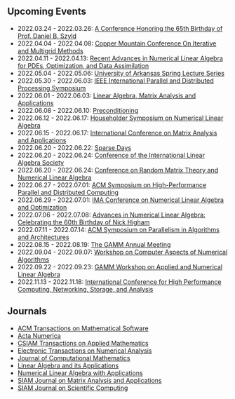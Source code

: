 ## Upcoming Events

* 2022.03.24 - 2022.03.26: [A Conference Honoring the 65th Birthday of Prof. Daniel B. Szyld](https://www.maths.tcd.ie/~ksoodha/szyld2022/)
* 2022.04.04 - 2022.04.08: [Copper Mountain Conference On Iterative and Multigrid Methods](https://grandmaster.colorado.edu/copper/)
* 2022.04.11 - 2022.04.13: [Recent Advances in Numerical Linear Algebra for PDEs, Optimization, and Data Assimilation](https://www.icms.org.uk/workshops/2022/recent-advances-numerical-linear-algebra-pdes-optimization-and-data-assimilation)
* 2022.05.04 - 2022.05.06: [University of Arkansas Spring Lecture Series](https://fulbright.uark.edu/departments/math/research/spring-lecture-series)
* 2022.05.30 - 2022.06.03: [IEEE International Parallel and Distributed Processing Symposium](https://www.ipdps.org)
* 2022.06.01 - 2022.06.03: [Linear Algebra, Matrix Analysis and Applications](https://congresosalcala.fgua.es/alama2022/)
* 2022.06.08 - 2022.06.10: [Preconditioning](https://www.chemnitz-am.de/precond2022/)
* 2022.06.12 - 2022.06.17: [Householder Symposium on Numerical Linear Algebra](https://users.ba.cnr.it//iac/irmanm21/HHXXI/index.html)
* 2022.06.15 - 2022.06.17: [International Conference on Matrix Analysis and Applications](https://sites.google.com/view/icmaa-2022)
* 2022.06.20 - 2022.06.22: [Sparse Days](https://sparsedays.cerfacs.fr)
* 2022.06.20 - 2022.06.24: [Conference of the International Linear Algebra Society](http://ilas2020.ie)
* 2022.06.20 - 2022.06.24: [Conference on Random Matrix Theory and Numerical Linear Algebra](http://faculty.washington.edu/trogdon/RMT+NLA/index.html)
* 2022.06.27 - 2022.07.01: [ACM Symposium on High-Performance Parallel and Distributed Computing](http://www.hpdc.org)
* 2022.06.29 - 2022.07.01: [IMA Conference on Numerical Linear Algebra and Optimization](https://ima.org.uk/12530/7th-ima-conference-on-numerical-linear-algebra-and-optimization/)
* 2022.07.06 - 2022.07.08: [Advances in Numerical Linear Algebra: Celebrating the 60th Birthday of Nick Higham](https://nla-group.org/njh60/)
* 2022.07.11 - 2022.07.14: [ACM Symposium on Parallelism in Algorithms and Architectures](https://spaa.acm.org)
* 2022.08.15 - 2022.08.19: [The GAMM Annual Meeting](https://jahrestagung.gamm-ev.de)
* 2022.09.04 - 2022.09.07: [Workshop on Computer Aspects of Numerical Algorithms](https://fedcsis.org/2022/cana)
* 2022.09.22 - 2022.09.23: [GAMM Workshop on Applied and Numerical Linear Algebra](https://sites.google.com/view/gammanla2022/)
* 2022.11.13 - 2022.11.18: [International Conference for High Performance Computing, Networking, Storage, and Analysis](https://sc22.supercomputing.org)

## Journals

* [ACM Transactions on Mathematical Software](https://dl.acm.org/toc/toms/current)
* [Acta Numerica](https://www.cambridge.org/core/journals/acta-numerica)
* [CSIAM Transactions on Applied Mathematics](https://www.global-sci.org/csiam-am)
* [Electronic Transactions on Numerical Analysis](https://etna.math.kent.edu)
* [Journal of Computational Mathematics](https://www.global-sci.org/jcm)
* [Linear Algebra and its Applications](https://www.sciencedirect.com/journal/linear-algebra-and-its-applications/issues)
* [Numerical Linear Algebra with Applications](https://onlinelibrary.wiley.com/journal/10991506)
* [SIAM Journal on Matrix Analysis and Applications](https://epubs.siam.org/toc/sjmael/current)
* [SIAM Journal on Scientific Computing](https://epubs.siam.org/toc/sijcd4/current)